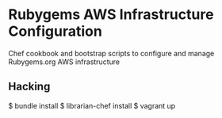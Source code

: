 # Rubygems AWS Infrastructure Configuration

Chef cookbook and bootstrap scripts to configure and manage Rubygems.org AWS infrastructure

## Hacking
$ bundle install
$ librarian-chef install
$ vagrant up